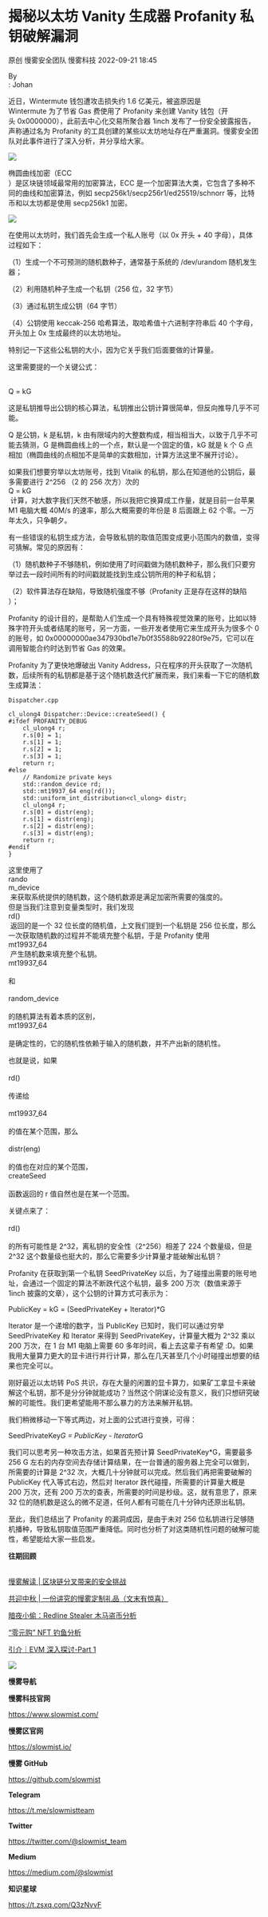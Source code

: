 #  揭秘以太坊 Vanity 生成器 Profanity 私钥破解漏洞   
原创 慢雾安全团队  慢雾科技   2022-09-21 18:45  
  
By  
: Johan  
  
  
近日，Wintermute 钱包遭攻击损失约 1.6 亿美元，被盗原因是   
Wintermute 为了节省 Gas 费使用了 Profanity 来创建 Vanity 钱包（开  
头 0x0000000），此前去中心化交易所聚合器 1inch 发布了一份安全披露报告，声称通过名为 Profanity 的工具创建的某些以太坊地址存在严重漏洞。慢雾安全团队对此事件进行了深入分析，并分享给大家。  
  
  
![](https://mmbiz.qpic.cn/mmbiz_png/qsQ2ibEw5pLbbibib9018OMZDoM7DVTS7QNt5XfeE3FbeRQgWS8bCkr8R5xVXO1icrwicBBjhiaRhoKo01VP2OlUrOzA/640?wx_fmt=png "")  
  
  
椭圆曲线加密（ECC  
）是区块链领域最常用的加密算法，ECC 是一个加密算法大类，它包含了多种不同的曲线和加密算法，例如 secp256k1/secp256r1/ed25519/schnorr 等，比特币和以太坊都是使用 secp256k1 加密。  
  
  
![](https://mmbiz.qpic.cn/mmbiz_png/qsQ2ibEw5pLbbibib9018OMZDoM7DVTS7QNaeTTUicuTS0FKAbCp9bPCyR2AQWej9osTWpZps5FGNhuQzeyqicQYh7Q/640?wx_fmt=png "")  
  
  
  
在使用以太坊时，我们首先会生成一个私人账号（以 0x 开头 + 40 字母），具体过程如下：  
  
  
（1）生成一个不可预测的随机数种子，通常基于系统的 /dev/urandom 随机发生器；  
  
（2）利用随机种子生成一个私钥（256 位，32 字节）  
  
（3）通过私钥生成公钥（64 字节）  
  
（4）公钥使用 keccak-256 哈希算法，取哈希值十六进制字符串后 40 个字母，开头加上 0x 生成最终的以太坊地址。  
  
  
特别记一下这些公私钥的大小，因为它关乎我们后面要做的计算量。  
  
  
这里需要提的一个关键公式：  
  
  
   
Q = kG  
  
  
这是私钥推导出公钥的核心算法，私钥推出公钥计算很简单，但反向推导几乎不可能。  
  
  
Q 是公钥，k 是私钥，k 由有限域内的大整数构成，相当相当大，以致于几乎不可能去猜测，G 是椭圆曲线上的一个点，默认是一个固定的值，kG 就是 k 个 G 点相加（椭圆曲线的点相加不是简单的实数相加，计算方法这里不展开讨论）。  
  
  
如果我们想要穷举以太坊账号，找到 Vitalik 的私钥，那么在知道他的公钥后，最多需要进行 2^256 （2 的 256 次方）次的   
Q = kG  
 计算，对大数字我们天然不敏感，所以我把它换算成工作量，就是目前一台苹果 M1 电脑大概 40M/s 的速率，那么大概需要的年份是 8 后面跟上 62 个零。一万年太久，只争朝夕。  
  
  
有一些错误的私钥生成方法，会导致私钥的取值范围变成更小范围内的数值，变得可猜解。常见的原因有：  
  
  
（1）随机数种子不够随机，例如使用了时间戳做为随机数种子，那么我们只要穷举过去一段时间所有的时间戳就能找到生成公钥所用的种子和私钥；  
  
（2）软件算法存在缺陷，导致随机强度不够（Profanity 正是存在这样的缺陷  
）；  
  
  
Profanity 的设计目的，是帮助人们生成一个具有特殊视觉效果的账号，比如以特殊字符开头或者结尾的账号，另一方面，一些开发者使用它来生成开头为很多个 0 的账号，如 0x00000000ae347930bd1e7b0f35588b92280f9e75，它可以在调用智能合约时达到节省 Gas 的效果。  
  
  
Profanity 为了更快地爆破出 Vanity Address，只在程序的开头获取了一次随机数，后续所有的私钥都是基于这个随机数迭代扩展而来，我们来看一下它的随机数生成算法：  
  
```
Dispatcher.cpp

cl_ulong4 Dispatcher::Device::createSeed() {
#ifdef PROFANITY_DEBUG
    cl_ulong4 r;
    r.s[0] = 1;
    r.s[1] = 1;
    r.s[2] = 1;
    r.s[3] = 1;
    return r;
#else
    // Randomize private keys
    std::random_device rd;
    std::mt19937_64 eng(rd());
    std::uniform_int_distribution<cl_ulong> distr;
    cl_ulong4 r;
    r.s[0] = distr(eng);
    r.s[1] = distr(eng);
    r.s[2] = distr(eng);
    r.s[3] = distr(eng);
    return r;
#endif
}
```  
  
  
这里使用了   
rando  
m_device  
 来获取系统提供的随机数，这个随机数源是满足加密所需要的强度的。  
但是当我们注意到变量类型时，我们发现   
rd()  
 返回的是一个 32 位长度的随机值，上文我们提到一个私钥是 256 位长度，那么一次获取随机数的过程并不能填充整个私钥，于是 Profanity 使用   
mt19937_64  
 产生随机数来填充整个私钥。  
mt19937_64  
   
和  
   
random_device  
   
的随机算法有着本质的区别，  
mt19937_64  
   
是确定性的，它的随机性依赖于输入的随机数，并不产出新的随机性。  
  
  
也就是说，如果  
   
rd()  
   
传递给  
   
mt19937_64  
   
的值在某个范围，那么  
   
distr(eng)  
   
的值也在对应的某个范围，  
createSeed  
   
函数返回的 r 值自然也是在某一个范围。  
  
  
关键点来了：  
   
rd()  
   
的所有可能性是 2^32，离私钥的安全性（2^256）相差了 224 个数量级，但是 2^32 这个数量级也挺大的，那么它需要多少计算量才能破解出私钥？  
  
  
Profanity 在获取到第一个私钥 SeedPrivateKey 以后，为了碰撞出需要的账号地址，会通过一个固定的算法不断跌代这个私钥，最多 200 万次（数值来源于 1inch 披露的文章），这个公钥的计算方式可表示为：  
  
  
PublicKey = kG = (SeedPrivateKey + Iterator)*G  
  
  
Iterator 是一个递增的数字，当 PublicKey 已知时，我们可以通过穷举 SeedPrivateKey 和 Iterator 来得到 SeedPrivateKey，计算量大概为 2^32 乘以 200 万次，在 1 台 M1 电脑上需要 60 多年时间，看上去这辈子有希望 :D。如果我用大量算力更大的显卡进行并行计算，那么在几天甚至几个小时碰撞出想要的结果也完全可以。  
  
  
刚好最近以太坊转 PoS 共识，存在大量的闲置的显卡算力，如果矿工拿显卡来破解这个私钥，那不是分分钟就能成功？当然这个阴谋论没有意义，我们只想研究破解的可能性。我们更希望能用不那么暴力的方法来解开私钥。  
  
  
我们稍微移动一下等式两边，对上面的公式进行变换，可得：  
  
  
SeedPrivateKey*G = PublicKey - Iterator*G  
  
  
我们可以思考另一种攻击方法，如果首先预计算 SeedPrivateKey*G，需要最多 256 G 左右的内存空间去存储计算结果，在一台普通的服务器上完全可以做到，所需要的计算是 2^32 次，大概几十分钟就可以完成。然后我们再把需要破解的 PublicKey 代入等式右边，然后对 Iterator 跌代碰撞，所需要的计算量大概是 200 万次，还有 200 万次的查表，所需要的时间是秒级。这，就有意思了，原来 32 位的随机数是这么的微不足道，任何人都有可能在几十分钟内还原出私钥。  
  
  
至此，我们总结出了 Profanity 的漏洞成因，是由于未对 256 位私钥进行足够随机播种，导致私钥取值范围严重降低。同时也分析了对这类随机性问题的破解可能性，希望能给大家一些启发。  
  
  
**往期回顾**  
  
[](http://mp.weixin.qq.com/s?__biz=MzU4ODQ3NTM2OA==&mid=2247496353&idx=1&sn=f62ef577c557a59b94f05728a695831b&chksm=fdde8c26caa905308cc4e3aa574a3a24f6123ce23a206099f3a0ed8ebce4b777a70a3bbda637&scene=21#wechat_redirect)  
[慢雾解读 | 区块链分叉带来的安全挑战](http://mp.weixin.qq.com/s?__biz=MzU4ODQ3NTM2OA==&mid=2247496417&idx=1&sn=d98a78d0e4a480856a13a66056a58afc&chksm=fdde8c66caa905702bc7c5c4e1c77f270acbfa818daf3719b890dc70db2ce1281fc1345814bb&scene=21#wechat_redirect)  
  
  
[共迎中秋 | 一份讲究的慢雾定制礼品（文末有惊喜）](http://mp.weixin.qq.com/s?__biz=MzU4ODQ3NTM2OA==&mid=2247496353&idx=1&sn=f62ef577c557a59b94f05728a695831b&chksm=fdde8c26caa905308cc4e3aa574a3a24f6123ce23a206099f3a0ed8ebce4b777a70a3bbda637&scene=21#wechat_redirect)  
  
  
[暗夜小偷：Redline Stealer 木马盗币分析](http://mp.weixin.qq.com/s?__biz=MzU4ODQ3NTM2OA==&mid=2247496292&idx=1&sn=ffbcd901857403e0a3b4c384644569e0&chksm=fdde8ce3caa905f5777d57bba9a5b881bfbf20bc93931c9d087238b76ed24a5a603559ea371c&scene=21#wechat_redirect)  
  
  
[“零元购” NFT 钓鱼分析](http://mp.weixin.qq.com/s?__biz=MzU4ODQ3NTM2OA==&mid=2247496261&idx=1&sn=9c657f56128df327e27c49fc49d4cc02&chksm=fdde8cc2caa905d4a9cd709c44888b54ccf4071301056052f0bc800b6d5d487873d3bafd124a&scene=21#wechat_redirect)  
  
  
[引介｜EVM 深入探讨-Part 1](http://mp.weixin.qq.com/s?__biz=MzU4ODQ3NTM2OA==&mid=2247496252&idx=1&sn=f21662916829d32dfb36b50cec5faeff&chksm=fdde8cbbcaa905adf384a9b788ad2dea063f12029970328a3955d12012251d5fbe083454e717&scene=21#wechat_redirect)  
  
  
![](https://mmbiz.qpic.cn/mmbiz_png/qsQ2ibEw5pLYHFF8px39DPwMXPrReY6aFaJyD325uT5KCgM67X31H0icFpibWHDQ1PrJjqiayjkqwicxhC32VxtHGVA/640?wx_fmt=png "")  
  
**慢雾导航**  
  
  
**慢雾科技官网**  
  
https://www.slowmist.com/  
  
  
**慢雾区官网**  
  
https://slowmist.io/  
  
  
**慢雾 GitHub**  
  
https://github.com/slowmist  
  
  
**Telegram**  
  
https://t.me/slowmistteam  
  
  
**Twitter**  
  
https://twitter.com/@slowmist_team  
  
  
**Medium**  
  
https://medium.com/@slowmist  
  
  
**知识星球**  
  
https://t.zsxq.com/Q3zNvvF  
  
